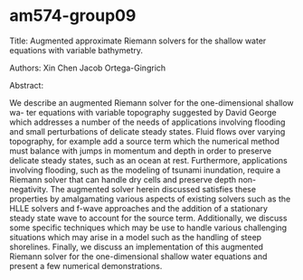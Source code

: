 # am574-group09

Title:
Augmented approximate Riemann solvers for the shallow water equations with variable bathymetry.

Authors:
Xin Chen
Jacob Ortega-Gingrich

Abstract:

We describe an augmented Riemann solver for the one-dimensional shallow wa- ter equations with variable topography suggested by David George which addresses a number of the needs of applications involving flooding and small perturbations of delicate steady states. Fluid flows over varying topography, for example add a source term which the numerical method must balance with jumps in momentum and depth in order to preserve delicate steady states, such as an ocean at rest. Furthermore, applications involving flooding, such as the modeling of tsunami inundation, require a Riemann solver that can handle dry cells and preserve depth non-negativity. The augmented solver herein discussed satisfies these properties by amalgamating various aspects of existing solvers such as the HLLE solvers and f-wave approaches and the addition of a stationary steady state wave to account for the source term.  Additionally, we discuss some specific techniques which may be use to handle various challenging situations which may arise in a model such as the handling of steep shorelines. Finally, we discuss an implementation of this augmented Riemann solver for the one-dimensional shallow water equations and present a few numerical demonstrations.